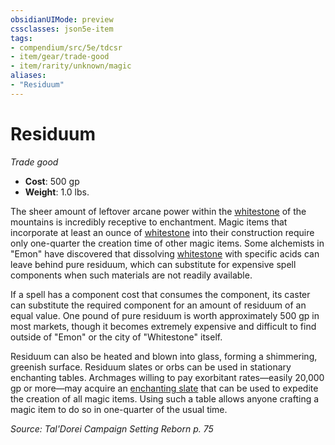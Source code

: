 ```yaml
---
obsidianUIMode: preview
cssclasses: json5e-item
tags:
- compendium/src/5e/tdcsr
- item/gear/trade-good
- item/rarity/unknown/magic
aliases: 
- "Residuum"
---
```

# Residuum
*Trade good*  

- **Cost**: 500 gp
- **Weight**: 1.0 lbs.

The sheer amount of leftover arcane power within the [whitestone](Mechanics/items/whitestone-tdcsr.md) of the mountains is incredibly receptive to enchantment. Magic items that incorporate at least an ounce of [whitestone](Mechanics/items/whitestone-tdcsr.md) into their construction require only one-quarter the creation time of other magic items. Some alchemists in "Emon" have discovered that dissolving [whitestone](Mechanics/items/whitestone-tdcsr.md) with specific acids can leave behind pure residuum, which can substitute for expensive spell components when such materials are not readily available.

If a spell has a component cost that consumes the component, its caster can substitute the required component for an amount of residuum of an equal value. One pound of pure residuum is worth approximately 500 gp in most markets, though it becomes extremely expensive and difficult to find outside of "Emon" or the city of "Whitestone" itself.

Residuum can also be heated and blown into glass, forming a shimmering, greenish surface. Residuum slates or orbs can be used in stationary enchanting tables. Archmages willing to pay exorbitant rates—easily 20,000 gp or more—may acquire an [enchanting slate](Mechanics/items/residuum-enchanting-slate-tdcsr.md) that can be used to expedite the creation of all magic items. Using such a table allows anyone crafting a magic item to do so in one-quarter of the usual time.

*Source: Tal'Dorei Campaign Setting Reborn p. 75*